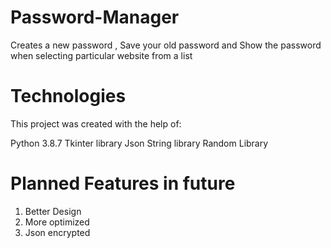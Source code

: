 # Password-Manager
Creates a new password , Save your old password and Show the password when selecting particular website from a list

# Technologies
This project was created with the help of:

Python 3.8.7 
Tkinter library
Json
String library 
Random Library

# Planned Features in future
1. Better Design 
2. More optimized
3. Json encrypted 


